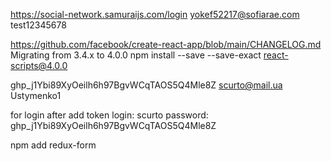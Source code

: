 https://social-network.samuraijs.com/login
yokef52217@sofiarae.com
test12345678

https://github.com/facebook/create-react-app/blob/main/CHANGELOG.md
Migrating from 3.4.x to 4.0.0
npm install --save --save-exact react-scripts@4.0.0

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
scurto@mail.ua
Ustymenko1

for login after add token
login: scurto
password: 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

npm add redux-form
